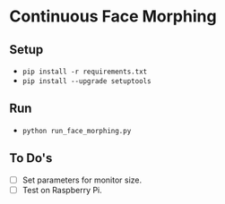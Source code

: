# Continuous Face Morphing


## Setup

- `pip install -r requirements.txt`
- `pip install --upgrade setuptools`


## Run

- `python run_face_morphing.py`


## To Do's

- [ ] Set parameters for monitor size.
- [ ] Test on Raspberry Pi.
